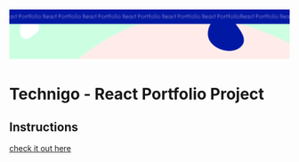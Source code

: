 <h1 align="center">
  <a href="">
    <img src="/react-p.svg" alt="Project Banner Image">
  </a>
</h1>

# Technigo - React Portfolio Project


## Instructions
[check it out here]([https://github.com/Technigo/project-portfolio/blob/main/instructions.md](https://kathinkasewell-portfolio.netlify.app/))

